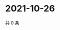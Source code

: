 # 2021-10-26

共 0 条

<!-- BEGIN WEIBO -->
<!-- 最后更新时间 Tue Oct 26 2021 11:15:30 GMT+0800 (China Standard Time) -->

<!-- END WEIBO -->
